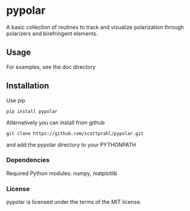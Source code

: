 # pypolar

A basic collection of routines to track and visualize polarization 
through polarizers and birefringent elements.
	
	
## Usage
For examples, see the doc directory


## Installation

Use pip

    pip install pypolar

Alternatively you can install from github

    git clone https://github.com/scottprahl/pypolar.git

and add the pypolar directory to your PYTHONPATH


### Dependencies

Required Python modules: numpy, matplotlib


### License

pypolar is licensed under the terms of the MIT license.